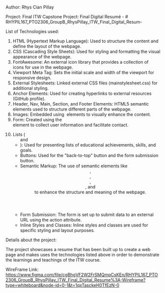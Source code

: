 Author: Rhys Cian Pillay

Project: Final ITW Capstone Project:
Final Digital Resumé - # RHYPIL167_PTO2306_GroupB_RhysPillay_ITW_Final_Digital_Resum-

List of Technologies used:

1. HTML (Hypertext Markup Language): Used to structure the content and define the layout of the webpage.
2. CSS (Cascading Style Sheets): Used for styling and formatting the visual appearance of the webpage.
3. FontAwesome: An external icon library that provides a collection of icons for use in the webpage.
4. Viewport Meta Tag: Sets the initial scale and width of the viewport for responsive design.
5. External Stylesheets: Linked external CSS files (mainstylesheet.css) for additional styling.
6. Anchor <a> Elements: Used for creating hyperlinks to external resources (GitHub profile).
7. Header, Nav, Main, Section, and Footer Elements: HTML5 semantic elements used to structure different parts of the webpage.
8. Images: Embedded using <img> elements to visually enhance the content.
9. Form: Created using the <form> element to collect user information and facilitate contact.
10. Lists (<ul> and <li>): Used for presenting lists of educational achievements, skills, and goals.
11. Buttons: Used for the "back-to-top" button and the form submission button.
12. Semantic Markup: The use of semantic elements like <header>, <nav>, <main>, <section>, and <footer> to enhance the structure and meaning of the webpage.
13. Form Submission: The form is set up to submit data to an external URL using the action attribute.
14. Inline Styles and Classes: Inline styles and classes are used for specific styling and layout purposes.

Details about the project:

The project showcases a resume that has been built up to create a web page and makes uses the technologies listed above in order to demonstrate the learnings and teachings of the ITW course.

WireFrame Link: https://www.figma.com/file/cgBhgVF2W2FrSMQmpCsKEn/RHYPIL167_PTO2306_GroupB_RhysPillay_ITW_Final_Digital_Resume%3A-Wireframe?type=whiteboard&node-id=0-1&t=1qxTasckeH0TfEzN-0

